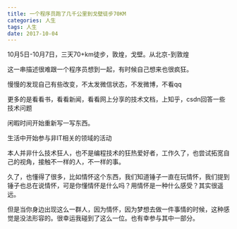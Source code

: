 ```yaml
---
title: 一个程序员跑了几千公里到戈壁徒步70KM
categories: 人生
tags: 人生
date: 2017-10-04
---
```


10月5日-10月7日，三天70+km徒步，敦煌，戈壁。从北京-到敦煌

这一串描述很难跟一个程序员想到一起，有时候自己想来也很疯狂。

慢慢的发现自己有些改变，不太发微信状态，不发微博，不看qq

更多的是看看书，看看新闻，看看网上分享的技术文档，上知乎，csdn回答一些技术问题

闲暇时间开始重新写一写东西。

生活中开始参与非IT相关的领域的活动

本人并非什么技术狂人，也不是编程技术的狂热爱好者，工作久了，也尝试拓宽自己的视角，接触不一样的人，不一样的事。

久了，也懂得了很多，比如情怀这个东西，我们知道锤子一直在玩情怀，我们提到锤子也总在说情怀，可是你懂情怀是什么吗？用情怀是一种什么感受？其实很遥远。

但是当你身边出现这么一群人，因为情怀，因为梦想去做一件事情的时候，这种感觉是没法形容的。很幸运我碰到了这么一位。也有幸参与其中一部分。

